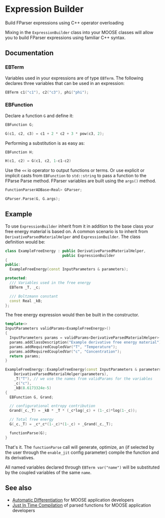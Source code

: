 # Expression Builder

Build FParser expressions using C++ operator overloading

Mixing in the `ExpressionBuilder` class into your MOOSE classes will allow you to build FParser expressions using familiar C++ syntax.

## Documentation

### EBTerm

Variables used in your expressions are of type `EBTerm`. The following declares three variables that can be used in an expression:

```cpp
EBTerm c1("c1"), c2("c3"), phi("phi");
```

### EBFunction

Declare a function `G` and define it:

```C++
EBFunction G;

G(c1, c2, c3) = c1 + 2 * c2 + 3 * pow(c3, 2);
```

Performing a substitution is as easy as:

```cpp
EBFunction H;

H(c1, c2) = G(c1, c2, 1-c1-c2)
```

Use the `<<` io operator to output functions or terms. Or use explicit or implicit casts from `EBFunction` to `std::string` to pass a function to the FParse Parse method. FParser variables are built using the `args()` method.

```cpp
FunctionParserADBase<Real> GParser;

GParser.Parse(G, G.args);
```

## Example

To use `ExpressionBuilder` inherit from it in addition to the base class your free energy material is based on. A common scenario is to inherit from `DerivativeParsedMaterialHelper` and `ExpressionBuilder`. The class definition would be:

```cpp
class ExampleFreeEnergy : public DerivativeParsedMaterialHelper,
                          public ExpressionBuilder
{
public:
  ExampleFreeEnergy(const InputParameters & parameters);

protected:
  /// Variables used in the free energy
  EBTerm _T, _c;

  /// Boltzmann constant
  const Real _kB;  
};
```

The free energy expression would then be built in the constructor.

```cpp
template<>
InputParameters validParams<ExampleFreeEnergy>()
{
  InputParameters params = validParams<DerivativeParsedMaterialHelper>();
  params.addClassDescription("Example derivative free energy material");
  params.addRequiredCoupledVar("T", "Temperature");
  params.addRequiredCoupledVar("c", "Concentration");
  return params;
}

ExampleFreeEnergy::ExampleFreeEnergy(const InputParameters & parameters) :
    DerivativeParsedMaterialHelper(parameters),
    _T("T"), // we use the names from validParams for the variables
    _c("c"),
    _kB(8.6173324e-5)
{
  EBFunction G, Grand;

  // configurational entropy contribution
  Grand(_c,_T) = _kB * _T * (_c*log(_c) + (1-_c)*log(1-_c));

  // Total free energy
  G(_c,_T) = _c*_c*(1-_c)*(1-_c) + _Grand(_c,_T);

  functionParse(G);
}
```

That's it. The `functionParse` call will generate, optimize, an (if selected by the user through the `enable_jit` config parameter) compile the function and its derivatives.

All named variables declared through `EBTerm var("name")` will be substituted by the coupled variables of the same `name`.

## See also

- [Automatic Differentiation](/wiki/libMesh/FParserAutomaticDifferentiation) for MOOSE application developers
- [Just In Time Compilation](/wiki/libMesh/FParserJustInTimeCompilation) of parsed functions for MOOSE application developers
